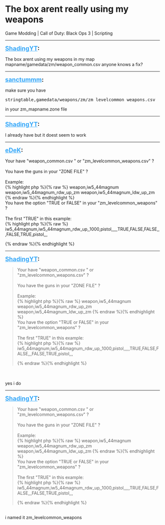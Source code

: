# The box arent really using my weapons
Game Modding | Call of Duty: Black Ops 3 | Scripting

---
<strong style="font-size: 1.4em;"><span style="text-decoration: underline;text-decoration-color: #34a7f9;"><span style="color:#34a7f9;">ShadingYT</span></span>:</strong>

<p>The box arent using my weapons in my map mapname/gamedata/zm/weapon_common.csv anyone knows a fix?</p>

---
<strong style="font-size: 1.4em;"><span style="text-decoration: underline;text-decoration-color: #34a7f9;"><span style="color:#34a7f9;">sanctummm</span></span>:</strong>

<p>make sure you have <pre>stringtable,gamedata/weapons/zm/zm_levelcommon_weapons.csv</pre> in your zm_mapname.zone file</p>

---
<strong style="font-size: 1.4em;"><span style="text-decoration: underline;text-decoration-color: #34a7f9;"><span style="color:#34a7f9;">ShadingYT</span></span>:</strong>

<p>I already have but it doest seem to work</p>

---
<strong style="font-size: 1.4em;"><span style="text-decoration: underline;text-decoration-color: #34a7f9;"><span style="color:#34a7f9;">eDeK</span></span>:</strong>

<p>Your have &quot;weapon_common.csv &quot; or &quot;zm_levelcommon_weapons.csv&quot; ?<br /><br />You have the guns in your &quot;ZONE FILE&quot; ?<br /><br />Example:<br />{% highlight php %}{% raw %}
weapon,iw5_44magnum
weapon,iw5_44magnum_rdw_up_zm
weapon,iw5_44magnum_ldw_up_zm
{% endraw %}{% endhighlight %}
<br />You have the option &quot;TRUE or FALSE&quot; in your &quot;zm_levelcommon_weapons&quot; ?<br /><br />The first &quot;TRUE&quot; in this example:<br />{% highlight php %}{% raw %}
iw5_44magnum,iw5_44magnum_rdw_up,,1000,pistol,,,,,TRUE,FALSE,FALSE,,,FALSE,TRUE,pistol,,,

{% endraw %}{% endhighlight %}
</p>

---
<strong style="font-size: 1.4em;"><span style="text-decoration: underline;text-decoration-color: #34a7f9;"><span style="color:#34a7f9;">ShadingYT</span></span>:</strong>

<p><blockquote>Your have &quot;weapon_common.csv &quot; or &quot;zm_levelcommon_weapons.csv&quot; ?<br /><br />You have the guns in your &quot;ZONE FILE&quot; ?<br /><br />Example:<br />{% highlight php %}{% raw %}
weapon,iw5_44magnum
weapon,iw5_44magnum_rdw_up_zm
weapon,iw5_44magnum_ldw_up_zm
{% endraw %}{% endhighlight %}
<br />You have the option &quot;TRUE or FALSE&quot; in your &quot;zm_levelcommon_weapons&quot; ?<br /><br />The first &quot;TRUE&quot; in this example:<br />{% highlight php %}{% raw %}
iw5_44magnum,iw5_44magnum_rdw_up,,1000,pistol,,,,,TRUE,FALSE,FALSE,,,FALSE,TRUE,pistol,,,

{% endraw %}{% endhighlight %}
</blockquote><br /><br />yes i do</p>

---
<strong style="font-size: 1.4em;"><span style="text-decoration: underline;text-decoration-color: #34a7f9;"><span style="color:#34a7f9;">ShadingYT</span></span>:</strong>

<p><blockquote>Your have &quot;weapon_common.csv &quot; or &quot;zm_levelcommon_weapons.csv&quot; ?<br /><br />You have the guns in your &quot;ZONE FILE&quot; ?<br /><br />Example:<br />{% highlight php %}{% raw %}
weapon,iw5_44magnum
weapon,iw5_44magnum_rdw_up_zm
weapon,iw5_44magnum_ldw_up_zm
{% endraw %}{% endhighlight %}
<br />You have the option &quot;TRUE or FALSE&quot; in your &quot;zm_levelcommon_weapons&quot; ?<br /><br />The first &quot;TRUE&quot; in this example:<br />{% highlight php %}{% raw %}
iw5_44magnum,iw5_44magnum_rdw_up,,1000,pistol,,,,,TRUE,FALSE,FALSE,,,FALSE,TRUE,pistol,,,

{% endraw %}{% endhighlight %}
</blockquote><br />i named it zm_levelcommon_weapons</p>
